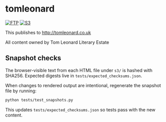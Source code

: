 # tomleonard

[![FTP](https://github.com/leonarduk/tomleonard/actions/workflows/ftp.yml/badge.svg)](https://github.com/leonarduk/tomleonard/actions/workflows/ftp.yml)
[![S3](https://github.com/leonarduk/tomleonard/actions/workflows/s3.yml/badge.svg)](https://github.com/leonarduk/tomleonard/actions/workflows/s3.yml)

This publishes to 
http://tomleonard.co.uk

All content owned by Tom Leonard Literary Estate

## Snapshot checks

The browser-visible text from each HTML file under `s3/` is hashed with SHA256.
Expected digests live in `tests/expected_checksums.json`.

When changes to rendered output are intentional, regenerate the snapshot file by running:

```bash
python tests/test_snapshots.py
```

This updates `tests/expected_checksums.json` so tests pass with the new content.
